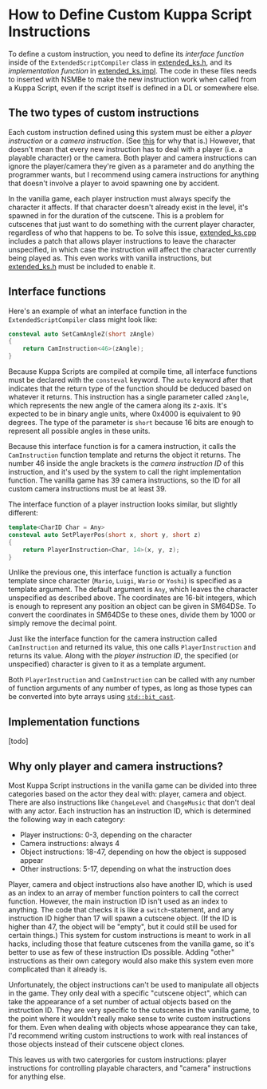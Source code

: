 # How to Define Custom Kuppa Script Instructions

To define a custom instruction, you need to define its *interface function* inside of the `ExtendedScriptCompiler` class in [extended_ks.h](source/extended_ks.h), and its *implementation function* in [extended_ks.impl](source/extended_ks.impl). The code in these files needs to inserted with NSMBe to make the new instruction work when called from a Kuppa Script, even if the script itself is defined in a DL or somewhere else.

## The two types of custom instructions

Each custom instruction defined using this system must be either a *player instruction* or a *camera instruction*. (See [this](<Custom Instructions.md#why-only-player-and-camera-instructions>) for why that is.) However, that doesn't mean that every new instruction has to deal with a player (i.e. a playable character) or the camera. Both player and camera instructions can ignore the player/camera they're given as a parameter and do anything the programmer wants, but I recommend using camera instructions for anything that doesn't involve a player to avoid spawning one by accident.

In the vanilla game, each player instruction must always specify the character it affects. If that character doesn't already exist in the level, it's spawned in for the duration of the cutscene. This is a problem for cutscenes that just want to do something with the current player character, regardless of who that happens to be. To solve this issue, [extended_ks.cpp](source/extended_ks.cpp) includes a patch that allows player instructions to leave the character unspecified, in which case the instruction will affect the character currently being played as. This even works with vanilla instructions, but [extended_ks.h](source/extended_ks.h) must be included to enable it.

## Interface functions

Here's an example of what an interface function in the `ExtendedScriptCompiler` class might look like:
```cpp
consteval auto SetCamAngleZ(short zAngle)
{
	return CamInstruction<46>(zAngle);
}
```

Because Kuppa Scripts are compiled at compile time, all interface functions must be declared with the `consteval` keyword. The `auto` keyword after that indicates that the return type of the function should be deduced based on whatever it returns. This instruction has a single parameter called `zAngle`, which represents the new angle of the camera along its z-axis. It's expected to be in binary angle units, where 0x4000 is equivalent to 90 degrees. The type of the parameter is `short` because 16 bits are enough to represent all possible angles in these units.

Because this interface function is for a camera instruction, it calls the `CamInstruction` function template and returns the object it returns. The number 46 inside the angle brackets is the *camera instruction ID* of this instruction, and it's used by the system to call the right implementation function. The vanilla game has 39 camera instructions, so the ID for all custom camera instructions must be at least 39.

The interface function of a player instruction looks similar, but slightly different:
```cpp
template<CharID Char = Any>
consteval auto SetPlayerPos(short x, short y, short z)
{
	return PlayerInstruction<Char, 14>(x, y, z);
}
```

Unlike the previous one, this interface function is actually a function template since character (`Mario`, `Luigi`, `Wario` or `Yoshi`) is specified as a template argument. The default argument is `Any`, which leaves the character unspecified as described above. The coordinates are 16-bit integers, which is enough to represent any position an object can be given in SM64DSe. To convert the coordinates in SM64DSe to these ones, divide them by 1000 or simply remove the decimal point.

Just like the interface function for the camera instruction called `CamInstruction` and returned its value, this one calls `PlayerInstruction` and returns its value. Along with the *player instruction ID*, the specified (or unspecified) character is given to it as a template argument.

Both `PlayerInstruction` and `CamInstruction` can be called with any number of function arguments of any number of types, as long as those types can be converted into byte arrays using [`std::bit_cast`](https://en.cppreference.com/w/cpp/numeric/bit_cast).

## Implementation functions

[todo]

## Why only player and camera instructions?

Most Kuppa Script instructions in the vanilla game can be divided into three categories based on the actor they deal with: player, camera and object. There are also instructions like `ChangeLevel` and `ChangeMusic` that don't deal with any actor. Each instruction has an instruction ID, which is determined the following way in each category:

 * Player instructions: 0-3, depending on the character
 * Camera instructions: always 4
 * Object instructions: 18-47, depending on how the object is supposed appear
 * Other instructions: 5-17, depending on what the instruction does

Player, camera and object instructions also have another ID, which is used as an index to an array of member function pointers to call the correct function. However, the main instruction ID isn't used as an index to anything. The code that checks it is like a `switch`-statement, and any instruction ID higher than 17 will spawn a cutscene object. (If the ID is higher than 47, the object will be "empty", but it could still be used for certain things.) This system for custom instructions is meant to work in all hacks, including those that feature cutscenes from the vanilla game, so it's better to use as few of these instruction IDs possible. Adding "other" instructions as their own category would also make this system even more complicated than it already is.

Unfortunately, the object instructions can't be used to manipulate all objects in the game. They only deal with a specific "cutscene object", which can take the appearance of a set number of actual objects based on the instruction ID. They are very specific to the cutscenes in the vanilla game, to the point where it wouldn't really make sense to write custom instructions for them. Even when dealing with objects whose appearance they can take, I'd recommend writing custom instructions to work with real instances of those objects instead of their cutscene object clones.

This leaves us with two catergories for custom instructions: player instructions for controlling playable characters, and "camera" instructions for anything else.
